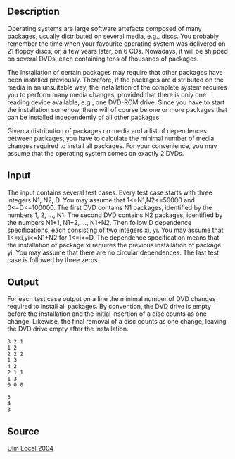 <h2>Description</h2><p>Operating systems are large software artefacts composed of many packages, usually distributed on several media, e.g., discs. You probably remember the time when your favourite operating system was delivered on 21 floppy discs, or, a few years later, on 6 CDs. Nowadays, it will be shipped on several DVDs, each containing tens of thousands of packages. 
</p>
The installation of certain packages may require that other packages have been installed previously. Therefore, if the packages are distributed on the media in an unsuitable way, the installation of the complete system requires you to perform many media changes, provided that there is only one reading device available, e.g., one DVD-ROM drive. Since you have to start the installation somehow, there will of course be one or more packages that can be installed independently of all other packages. 

Given a distribution of packages on media and a list of dependences between packages, you have to calculate the minimal number of media changes required to install all packages. For your convenience, you may assume that the operating system comes on exactly 2 DVDs. 
<h2>Input</h2><p>The input contains several test cases. Every test case starts with three integers N1, N2, D. You may assume that 1&lt;=N1,N2&lt;=50000 and 0&lt;=D&lt;=100000. The first DVD contains N1 packages, identified by the numbers 1, 2, ..., N1. The second DVD contains N2 packages, identified by the numbers N1+1, N1+2, ..., N1+N2. Then follow D dependence specifications, each consisting of two integers xi, yi. You may assume that 1&lt;=xi,yi&lt;=N1+N2 for 1&lt;=i&lt;=D. The dependence specification means that the installation of package xi requires the previous installation of package yi. You may assume that there are no circular dependences. The last test case is followed by three zeros. </p><h2>Output</h2><p>For each test case output on a line the minimal number of DVD changes required to install all packages. By convention, the DVD drive is empty before the installation and the initial insertion of a disc counts as one change. Likewise, the final removal of a disc counts as one change, leaving the DVD drive empty after the installation. </p><pre><code class="language-input1">3 2 1
1 2
2 2 2
1 3
4 2
2 1 1
1 3
0 0 0
</code></pre><pre><code class="language-output1">3
4
3
</code></pre><h2>Source</h2><a href="searchproblem?field=source&amp;key=Ulm+Local+2004">Ulm Local 2004</a>